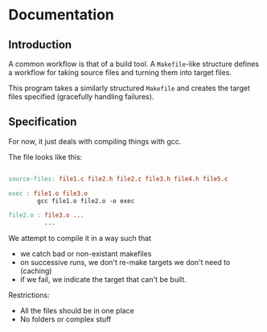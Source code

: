 # Documentation

## Introduction

A common workflow is that of a build tool.
A `Makefile`-like structure defines a workflow for taking source files and turning 
them into target files.

This program takes a similarly structured `Makefile` and 
creates the target files specified (gracefully handling failures).


## Specification

For now, it just deals with compiling things with gcc.

The file looks like this:

```makefile

source-files: file1.c file2.h file2.c file3.h file4.h file5.c

exec : file1.o file3.o
        gcc file1.o file2.o -o exec

file2.o : file3.o ...
          ...

```

We attempt to compile it in a way such that

 * we catch bad or non-existant makefiles
 * on successive runs, we don't re-make targets we don't need to (caching)
 * if we fail, we indicate the target that can't be built.


Restrictions:

 * All the files should be in one place
 * No folders or complex stuff


